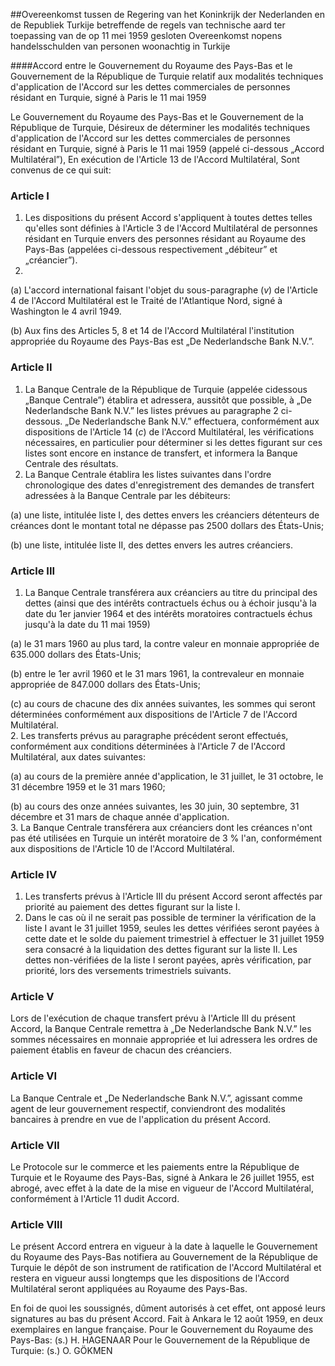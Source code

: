 <meta http-equiv='Content-Type' content='text/html; charset=utf-8' />

##Overeenkomst tussen de Regering van het Koninkrijk der Nederlanden en de Republiek Turkije betreffende de regels van technische aard ter toepassing van de op 11 mei 1959 gesloten Overeenkomst nopens handelsschulden van personen woonachtig in Turkije

####Accord entre le Gouvernement du Royaume des Pays-Bas et le Gouvernement de la République de Turquie relatif aux modalités techniques d'application de l'Accord sur les dettes commerciales de personnes résidant en Turquie, signé à Paris le 11 mai 1959

Le Gouvernement du Royaume des Pays-Bas et le Gouvernement de la République de Turquie, Désireux de déterminer les modalités techniques d'application de l'Accord sur les dettes commerciales de personnes résidant en Turquie, signé à Paris le 11 mai 1959 (appelé ci-dessous „Accord Multilatéral”), En exécution de l'Article 13 de l'Accord Multilatéral,   Sont convenus de ce qui suit:    

### Article  I  

1.  Les dispositions du présent Accord s'appliquent à toutes dettes telles qu'elles sont définies à l'Article 3 de l'Accord Multilatéral de personnes résidant en Turquie envers des personnes résidant au Royaume des Pays-Bas (appelées ci-dessous respectivement „débiteur” et „créancier”).   
2. 
(a) L'accord international faisant l'objet du sous-paragraphe (*v*) de l'Article 4 de l'Accord Multilatéral est le Traité de l'Atlantique Nord, signé à Washington le 4 avril 1949.  

(b) Aux fins des Articles 5, 8 et 14 de l'Accord Multilatéral l'institution appropriée du Royaume des Pays-Bas est „De Nederlandsche Bank N.V.”.     

### Article  II  

1.  La Banque Centrale de la République de Turquie (appelée cidessous „Banque Centrale”) établira et adressera, aussitôt que possible, à „De Nederlandsche Bank N.V.” les listes prévues au paragraphe 2 ci-dessous. „De Nederlandsche Bank N.V.” effectuera, conformément aux dispositions de l'Article 14 (*c*) de l'Accord Multilatéral, les vérifications nécessaires, en particulier pour déterminer si les dettes figurant sur ces listes sont encore en instance de transfert, et informera la Banque Centrale des résultats.   
2.  La Banque Centrale établira les listes suivantes dans l'ordre chronologique des dates d'enregistrement des demandes de transfert adressées à la Banque Centrale par les débiteurs: 

(a) une liste, intitulée liste I, des dettes envers les créanciers détenteurs de créances dont le montant total ne dépasse pas 2500 dollars des États-Unis;  

(b) une liste, intitulée liste II, des dettes envers les autres créanciers.     

### Article  III  

1.  La Banque Centrale transférera aux créanciers au titre du principal des dettes (ainsi que des intérêts contractuels échus ou à échoir jusqu'à la date du 1er janvier 1964 et des intérêts moratoires contractuels échus jusqu'à la date du 11 mai 1959) 

(a) le 31 mars 1960 au plus tard, la contre valeur en monnaie appropriée de 635.000 dollars des États-Unis;  

(b) entre le 1er avril 1960 et le 31 mars 1961, la contrevaleur en monnaie appropriée de 847.000 dollars des États-Unis;  

(c) au cours de chacune des dix années suivantes, les sommes qui seront déterminées conformément aux dispositions de l'Article 7 de l'Accord Multilatéral.     
2.  Les transferts prévus au paragraphe précédent seront effectués, conformément aux conditions déterminées à l'Article 7 de l'Accord Multilatéral, aux dates suivantes: 

(a) au cours de la première année d'application, le 31 juillet, le 31 octobre, le 31 décembre 1959 et le 31 mars 1960;  

(b) au cours des onze années suivantes, les 30 juin, 30 septembre, 31 décembre et 31 mars de chaque année d'application.     
3.  La Banque Centrale transférera aux créanciers dont les créances n'ont pas été utilisées en Turquie un intérêt moratoire de 3 % l'an, conformément aux dispositions de l'Article 10 de l'Accord Multilatéral.   

### Article  IV  

1.  Les transferts prévus à l'Article III du présent Accord seront affectés par priorité au paiement des dettes figurant sur la liste I.   
2.  Dans le cas où il ne serait pas possible de terminer la vérification de la liste I avant le 31 juillet 1959, seules les dettes vérifiées seront payées à cette date et le solde du paiement trimestriel à effectuer le 31 juillet 1959 sera consacré à la liquidation des dettes figurant sur la liste II. Les dettes non-vérifiées de la liste I seront payées, après vérification, par priorité, lors des versements trimestriels suivants.   

### Article  V  

Lors de l'exécution de chaque transfert prévu à l'Article III du présent Accord, la Banque Centrale remettra à „De Nederlandsche Bank N.V.” les sommes nécessaires en monnaie appropriée et lui adressera les ordres de paiement établis en faveur de chacun des créanciers.  

### Article  VI  

La Banque Centrale et „De Nederlandsche Bank N.V.”, agissant comme agent de leur gouvernement respectif, conviendront des modalités bancaires à prendre en vue de l'application du présent Accord.  

### Article  VII  

Le Protocole sur le commerce et les paiements entre la République de Turquie et le Royaume des Pays-Bas, signé à Ankara le 26 juillet 1955, est abrogé, avec effet à la date de la mise en vigueur de l'Accord Multilatéral, conformément à l'Article 11 dudit Accord.  

### Article  VIII  

Le présent Accord entrera en vigueur à la date à laquelle le Gouvernement du Royaume des Pays-Bas notifiera au Gouvernement de la République de Turquie le dépôt de son instrument de ratification de l'Accord Multilatéral et restera en vigueur aussi longtemps que les dispositions de l'Accord Multilatéral seront appliquées au Royaume des Pays-Bas.  

En foi de quoi les soussignés, dûment autorisés à cet effet, ont apposé leurs signatures au bas du présent Accord. Fait à Ankara le 12 août 1959, en deux exemplaires en langue française. Pour le Gouvernement du Royaume des Pays-Bas: (s.) H. HAGENAAR Pour le Gouvernement de la République de Turquie: (s.) O. GÖKMEN  

